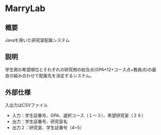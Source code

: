 # MarryLab

## 概要

Javaを用いた研究室配属システム

## 説明

学生側の希望順位とそれぞれの研究側の総合点(GPA*12+コース点+教員点)の最良の組み合わせで配属先を決定するシステム。

## 外部仕様

入出力はCSVファイル
* 入力：学生証番号、GPA、選択コース（１〜３）、希望研究室（２６）
* 出力：学生証番号、研究室名
* 出力２：研究室、学生証番号（4~5）
